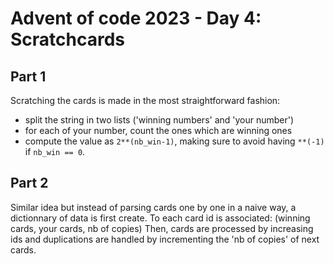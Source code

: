 # Advent of code 2023 - Day 4: Scratchcards

## Part 1

Scratching the cards is made in the most straightforward fashion:
* split the string in two lists ('winning numbers' and 'your number')
* for each of your number, count the ones which are winning ones
* compute the value as `2**(nb_win-1)`, making sure to avoid having `**(-1)` if `nb_win == 0`.

## Part 2

Similar idea but instead of parsing cards one by one in a naive way, a dictionnary of data is first create.
To each card id is associated: (winning cards, your cards, nb of copies)
Then, cards are processed by increasing ids and duplications are handled by incrementing the 'nb of copies' of next cards.
